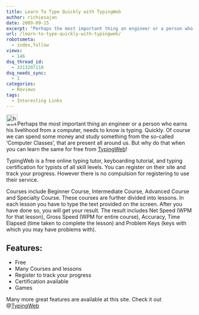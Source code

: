 ```yaml
---
title: Learn To Type Quickly with TypingWeb
author: richiesajan
date: 2009-09-15
excerpt: "Perhaps the most important thing an engineer or a person who earns his livelihood from a computer, needs to know is typing. Quickly. Of course we can spend some money and study something from the so-called 'Computer Classes', that are present all around us. But why do that when you can learn the same for free from TypingWeb!"
url: /learn-to-type-quickly-with-typingweb/
robotsmeta:
  - index,follow
views:
  - 146
dsq_thread_id:
  - 3313207110
dsq_needs_sync:
  - 1
categories:
  - Reviews
tags:
  - Interesting Links
---
```

<img class="alignleft size-full wp-image-14389" src="http://cdn.devilsworkshop.org/files/2009/09/header_logo.gif" alt="header_logo" height="30" />Perhaps the most important thing an engineer or a person who earns his livelihood from a computer, needs to know is typing. Quickly. Of course we can spend some money and study something from the so-called &#8216;Computer Classes&#8217;, that are present all around us. But why do that when you can learn the same for free from <a href="http://www.typingweb.com/" onclick="_gaq.push(['_trackEvent', 'outbound-article', 'http://www.typingweb.com/', 'TypingWeb']);" target="_blank">TypingWeb</a>!  
<!--more-->

  
TypingWeb is a free online typing tutor, keyboarding tutorial, and typing certification for typists of all skill levels. You can register on their site and track your progress. However there is no compulsion for registering to use their service.

Courses include Beginner Course, Intermediate Course, Advanced Course and Specialty Course. These courses are further divided into lessons. In each lesson you have to type the text provided on the screen. After you  have done so, you will get your result. The result includes Net Speed (WPM for that lesson), Gross Speed (WPM for entire course), Accuracy, Time Elapsed (time taken to complete the lesson) and Problem Keys (keys with which you may have problems with).

## Features:

  * Free
  * Many Courses and lessons
  * Register to track your progress
  * Certification available
  * Games

Many more great features are available at this site. Check it out @<a href="http://www.typingweb.com/" onclick="_gaq.push(['_trackEvent', 'outbound-article', 'http://www.typingweb.com/', 'TypingWeb']);" target="_blank">TypingWeb</a>
